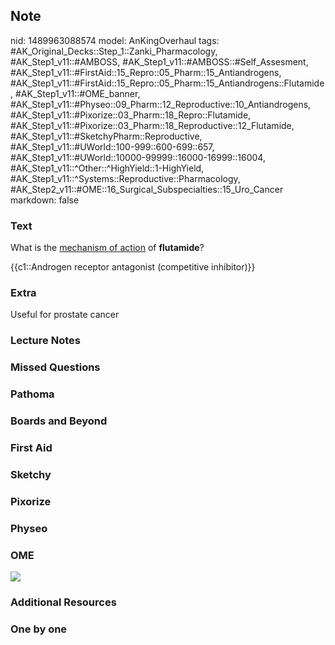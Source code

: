 ## Note
nid: 1489963088574
model: AnKingOverhaul
tags: #AK_Original_Decks::Step_1::Zanki_Pharmacology, #AK_Step1_v11::#AMBOSS, #AK_Step1_v11::#AMBOSS::#Self_Assesment, #AK_Step1_v11::#FirstAid::15_Repro::05_Pharm::15_Antiandrogens, #AK_Step1_v11::#FirstAid::15_Repro::05_Pharm::15_Antiandrogens::Flutamide, #AK_Step1_v11::#OME_banner, #AK_Step1_v11::#Physeo::09_Pharm::12_Reproductive::10_Antiandrogens, #AK_Step1_v11::#Pixorize::03_Pharm::18_Repro::Flutamide, #AK_Step1_v11::#Pixorize::03_Pharm::18_Reproductive::12_Flutamide, #AK_Step1_v11::#SketchyPharm::Reproductive, #AK_Step1_v11::#UWorld::100-999::600-699::657, #AK_Step1_v11::#UWorld::10000-99999::16000-16999::16004, #AK_Step1_v11::^Other::^HighYield::1-HighYield, #AK_Step1_v11::^Systems::Reproductive::Pharmacology, #AK_Step2_v11::#OME::16_Surgical_Subspecialties::15_Uro_Cancer
markdown: false

### Text
What is the <u>mechanism of action</u> of <b>flutamide</b>?
<div>
  {{c1::Androgen receptor antagonist (competitive inhibitor)}}
</div>

### Extra
Useful for prostate cancer

### Lecture Notes


### Missed Questions


### Pathoma


### Boards and Beyond


### First Aid


### Sketchy


### Pixorize


### Physeo


### OME
<div class="ome-widget">
  <a href="https://onlinemeded.org?ref=anki"><img src=
  "_OME_AnkiFlashcards_General_7.png"></a>
</div>

### Additional Resources


### One by one

